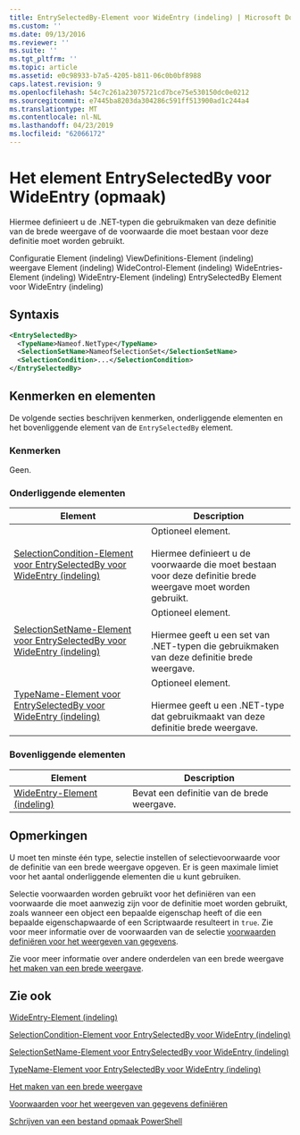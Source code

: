 ```yaml
---
title: EntrySelectedBy-Element voor WideEntry (indeling) | Microsoft Docs
ms.custom: ''
ms.date: 09/13/2016
ms.reviewer: ''
ms.suite: ''
ms.tgt_pltfrm: ''
ms.topic: article
ms.assetid: e0c98933-b7a5-4205-b811-06c0b0bf8988
caps.latest.revision: 9
ms.openlocfilehash: 54c7c261a23075721cd7bce75e530150dc0e0212
ms.sourcegitcommit: e7445ba8203da304286c591ff513900ad1c244a4
ms.translationtype: MT
ms.contentlocale: nl-NL
ms.lasthandoff: 04/23/2019
ms.locfileid: "62066172"
---
```

# <a name="entryselectedby-element-for-wideentry-format"></a>Het element EntrySelectedBy voor WideEntry (opmaak)

Hiermee definieert u de .NET-typen die gebruikmaken van deze definitie van de brede weergave of de voorwaarde die moet bestaan voor deze definitie moet worden gebruikt.

Configuratie Element (indeling) ViewDefinitions-Element (indeling) weergave Element (indeling) WideControl-Element (indeling) WideEntries-Element (indeling) WideEntry-Element (indeling) EntrySelectedBy Element voor WideEntry (indeling)

## <a name="syntax"></a>Syntaxis

```xml
<EntrySelectedBy>
  <TypeName>Nameof.NetType</TypeName>
  <SelectionSetName>NameofSelectionSet</SelectionSetName>
  <SelectionCondition>...</SelectionCondition>
</EntrySelectedBy>
```

## <a name="attributes-and-elements"></a>Kenmerken en elementen

De volgende secties beschrijven kenmerken, onderliggende elementen en het bovenliggende element van de `EntrySelectedBy` element.

### <a name="attributes"></a>Kenmerken

Geen.

### <a name="child-elements"></a>Onderliggende elementen

|Element|Description|
|-------------|-----------------|
|[SelectionCondition-Element voor EntrySelectedBy voor WideEntry (indeling)](./selectioncondition-element-for-entryselectedby-for-widecontrol-format.md)|Optioneel element.<br /><br /> Hiermee definieert u de voorwaarde die moet bestaan voor deze definitie brede weergave moet worden gebruikt.|
|[SelectionSetName-Element voor EntrySelectedBy voor WideEntry (indeling)](./selectionsetname-element-for-entryselectedby-for-widecontrol-format.md)|Optioneel element.<br /><br /> Hiermee geeft u een set van .NET-typen die gebruikmaken van deze definitie brede weergave.|
|[TypeName-Element voor EntrySelectedBy voor WideEntry (indeling)](./typename-element-for-entryselectedby-for-wideentry-format.md)|Optioneel element.<br /><br /> Hiermee geeft u een .NET-type dat gebruikmaakt van deze definitie brede weergave.|

### <a name="parent-elements"></a>Bovenliggende elementen

|Element|Description|
|-------------|-----------------|
|[WideEntry-Element (indeling)](./wideentry-element-for-widecontrol-format.md)|Bevat een definitie van de brede weergave.|

## <a name="remarks"></a>Opmerkingen

U moet ten minste één type, selectie instellen of selectievoorwaarde voor de definitie van een brede weergave opgeven. Er is geen maximale limiet voor het aantal onderliggende elementen die u kunt gebruiken.

Selectie voorwaarden worden gebruikt voor het definiëren van een voorwaarde die moet aanwezig zijn voor de definitie moet worden gebruikt, zoals wanneer een object een bepaalde eigenschap heeft of die een bepaalde eigenschapwaarde of een Scriptwaarde resulteert in `true`. Zie voor meer informatie over de voorwaarden van de selectie [voorwaarden definiëren voor het weergeven van gegevens](./defining-conditions-for-displaying-data.md).

Zie voor meer informatie over andere onderdelen van een brede weergave [het maken van een brede weergave](./creating-a-wide-view.md).

## <a name="see-also"></a>Zie ook

[WideEntry-Element (indeling)](./wideentry-element-for-widecontrol-format.md)

[SelectionCondition-Element voor EntrySelectedBy voor WideEntry (indeling)](./selectioncondition-element-for-entryselectedby-for-widecontrol-format.md)

[SelectionSetName-Element voor EntrySelectedBy voor WideEntry (indeling)](./selectionsetname-element-for-entryselectedby-for-widecontrol-format.md)

[TypeName-Element voor EntrySelectedBy voor WideEntry (indeling)](./typename-element-for-entryselectedby-for-wideentry-format.md)

[Het maken van een brede weergave](./creating-a-wide-view.md)

[Voorwaarden voor het weergeven van gegevens definiëren](./defining-conditions-for-displaying-data.md)

[Schrijven van een bestand opmaak PowerShell](./writing-a-powershell-formatting-file.md)
